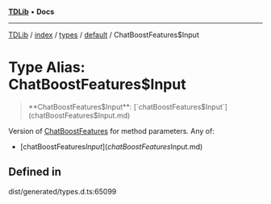 [**TDLib**](../../../../../../README.md) • **Docs**

***

[TDLib](../../../../../../modules.md) / [index](../../../../../README.md) / [types](../../../README.md) / [default](../README.md) / ChatBoostFeatures$Input

# Type Alias: ChatBoostFeatures$Input

> **ChatBoostFeatures$Input**: [`chatBoostFeatures$Input`](chatBoostFeatures$Input.md)

Version of [ChatBoostFeatures](ChatBoostFeatures-1.md) for method parameters.
Any of:
- [chatBoostFeatures$Input](chatBoostFeatures$Input.md)

## Defined in

dist/generated/types.d.ts:65099
